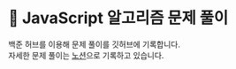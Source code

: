 # 🌱 JavaScript 알고리즘 문제 풀이
백준 허브를 이용해 문제 풀이를 깃허브에 기록합니다. <br />
자세한 문제 풀이는 [노션](https://ahahahahreum.notion.site/2535213dcd4c8093913aee16023022e9?v=2535213dcd4c8074acae000c29a6c276&source=copy_link)으로 기록하고 있습니다.



